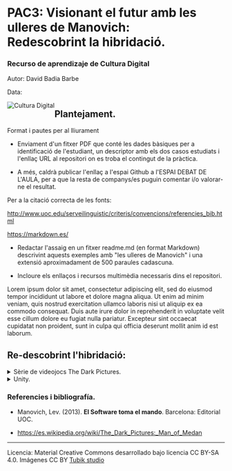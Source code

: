 <style>
 img{float: left;}
td, th {
   border: none!important;
}
</style>
# PAC3: Visionant el futur amb les ulleres de Manovich: <br> Redescobrint la hibridació.

### Recurso de aprendizaje de Cultura Digital 


Autor: David Badia Barbe


Data: 


![Cultura Digital](https://miro.medium.com/max/1400/0*9PyyNvrO2PcD3KuU.png) 





## Plantejament.

Format i pautes per al lliurament 
- Enviament d'un fitxer PDF que conté les dades bàsiques per a identificació de l'estudiant, un descriptor amb els dos casos estudiats i l'enllaç URL al repositori on es troba el contingut de la pràctica.

- A més, caldrà publicar l'enllaç a l'espai Github a l'ESPAI DEBAT DE L'AULA, per a que la resta de companys/es puguin comentar i/o valorar-ne el resultat.

Per a la citació correcta de les fonts:

 http://www.uoc.edu/serveilinguistic/criteris/convencions/referencies_bib.html

https://markdown.es/
- Redactar l'assaig en un fitxer readme.md (en format Markdown) descrivint aquests exemples amb "les ulleres de Manovich" i una extensió aproximadament de 500 paraules cadascuna.

- Incloure els enllaços i recursos multimèdia necessaris dins el repositori.

Lorem ipsum dolor sit amet, consectetur adipiscing elit, sed do eiusmod tempor incididunt ut labore et dolore magna aliqua. Ut enim ad minim veniam, quis nostrud exercitation ullamco laboris nisi ut aliquip ex ea commodo consequat. Duis aute irure dolor in reprehenderit in voluptate velit esse cillum dolore eu fugiat nulla pariatur. Excepteur sint occaecat cupidatat non proident, sunt in culpa qui officia deserunt mollit anim id est laborum.


## Re-descobrint l'hibridació: 
<details>
 <summary>Sèrie de videojocs The Dark Pictures.</summary>
 <br> 
 
 <img src="https://cdn11.bigcommerce.com/s-k0hjo2yyrq/images/stencil/1280x1280/products/1403/1037/The_Dark_Pictures_Anthology_Season_one_Packshot__13296.1680082390.jpg?c=1"  width="200px" height="250px" >

 <img src="https://i.blogs.es/fd8f41/little-hope/1366_2000.jpeg"  width="420px" height="250px" >
 
   Lorem ipsum dolor sit amet, consectetur adipiscing elit, sed do eiusmod tempor incididunt ut labore et dolore magna aliqua. Ut enim ad minim veniam, quis  nostrud exercitation ullamco laboris nisi ut aliquip ex ea commodo consequat. Duis aute irure dolor in reprehenderit in voluptate velit esse cillum dolore eu fugiat nulla pariatur. Excepteur sint occaecat cupidatat non proident, sunt in culpa qui officia deserunt mollit anim id est laborum.
</details>

<details>
 <summary>Unity.</summary>
 <br>
   Lorem ipsum dolor sit amet, consectetur adipiscing elit, sed do eiusmod tempor incididunt ut labore et dolore magna aliqua. Ut enim ad minim veniam, quis  nostrud exercitation ullamco laboris nisi ut aliquip ex ea commodo consequat. Duis aute irure dolor in reprehenderit in voluptate velit esse cillum dolore eu fugiat nulla pariatur. Excepteur sint occaecat cupidatat non proident, sunt in culpa qui officia deserunt mollit anim id est laborum.
</details>


### Referencies i bibliografía.

* Manovich, Lev. (2013). **El Software toma el mando**. Barcelona: Editorial UOC.

* https://es.wikipedia.org/wiki/The_Dark_Pictures:_Man_of_Medan 


----

Licencia: Material Creative Commons desarrollado bajo licencia CC BY-SA 4.0. Imágenes CC BY [Tubik studio](https://blog.tubikstudio.com/how-to-create-original-flat-illustrations-designers-tips/) 
